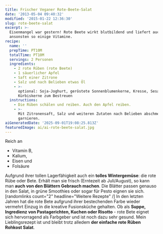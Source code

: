 ```yaml
---
title: Frischer Veganer Rote-Beete-Salat
date: '2013-05-04 09:40:32'
modified: '2015-01-22 12:36:30'
slug: rote-beete-salat
excerpt: >-
  Eisenmangel war gestern! Rote Beete wirkt blutbildend und liefert auch
  ansonsten so einige Vitamine. 
recipe:
  name: ''
  prepTime: PT10M
  totalTime: PT10M
  servings: 2 Personen
  ingredients:
    - 2 rote Rüben (rote Beete)
    - 1 säuerlicher Apfel
    - Saft einer Zitrone
    - Salz und nach Belieben etwas Öl
    - >-
      optional: Soja-Joghurt, geröstete Sonnenblumenkerne, Kresse, Sesam oder
      Kürbiskerne zum Bestreuen
  instructions:
    - Die Rüben schälen und reiben. Auch den Apfel reiben.
    - >-
      Mit Zitronensaft, Salz und weiteren Zutaten nach Belieben abschmecken und
      garnieren.
aiGeneratedDate: '2025-09-01T19:08:25.813Z'
featuredImage: ai/ai-rote-beete-salat.jpg
---
```


Reich an

*   Vitamin B,
*   Kalium,
*   Eisen und
*   Folsäure

Aufgrund ihrer tollen Lagerfähigkeit auch ein **tolles Wintergemüse**: die rote Rübe oder Bete. Erhält man sie frisch (Erntezeit ab Juli/August), so kann man **auch von den Blättern Gebrauch machen**. Die Blätter passen genauso in den Salat, in grüne Smoothies oder sogar für Pesto eignen sie sich. \[randomlinks count="2" headline="Weitere Rezepte" /\] In den letzten Jahren hat die rote Bete aufgrund ihrer bestechenden Farbe wieder vermehrt Einzug in die kreative Fusionsküche gehalten. Ob als **Suppe, Ingredienz von Pastagerichten, Kuchen oder Risotto** - rote Bete eignet sich hervorragend als Farbgeber und ist noch dazu sehr gesund. Mein Lieblingsrezept ist und bleibt trotz alledem **der einfache rote Rüben Rohkost Salat**.

